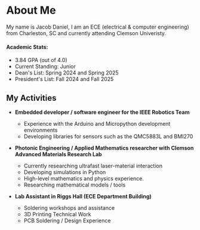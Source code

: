 # About Me 
My name is Jacob Daniel, I am an ECE (electrical & computer engineering) from Charleston, SC and currently attending Clemson Univeristy.

#### Academic Stats:
* 3.84 GPA (out of 4.0)
* Current Standing: Junior
* Dean's List: Spring 2024 and Spring 2025
* President's List: Fall 2024 and Fall 2025


## My Activities 
* **Embedded developer / software engineer for the IEEE Robotics Team**
  - Experience with the Arduino and Micropython development environments<br>
  - Developing libraries for sensors such as the QMC5883L and BMI270
  
* **Photonic Engineering / Applied Mathematics researcher with Clemson Advanced Materials Research Lab**
  - Currently researching ultrafast laser-material interaction
  - Developing simulations in Python
  - High-level mathematics and physics experience.
  - Researching mathematical models / tools<br>

* **Lab Assistant in Riggs Hall (ECE Department Building)**
    - Soldering workshops and assistance
    - 3D Printing Technical Work
    - PCB Soldering / Design Experience 

